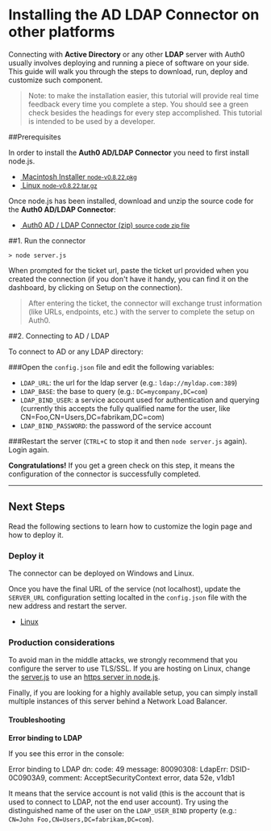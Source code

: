 # Installing the AD LDAP Connector on other platforms

Connecting with __Active Directory__ or any other __LDAP__ server with Auth0 usually involves deploying and running a piece of software on your side. This guide will walk you through the steps to download, run, deploy and customize such component.

> Note: to make the installation easier, this tutorial will provide real time feedback every time you complete a step. You should see a green check besides the headings for every step accomplished. This tutorial is intended to be used by a developer.

##Prerequisites

In order to install the __Auth0 AD/LDAP Connector__  you need to first install node.js.

<div class="installers">
  <ul>
    <li>
      <a href="http://nodejs.org/dist/v0.8.22/node-v0.8.22.pkg" target="_blank">
        <img src="/img/node-mac.png" alt="">
        Macintosh Installer
        <small>node-v0.8.22.pkg</small>
      </a>
    </li>
    <li id="source">
      <a href="http://nodejs.org/dist/v0.8.22/node-v0.8.22.tar.gz" target="_blank">
        <img src="/img/node-linux.png" alt="">
        Linux
        <small>node-v0.8.22.tar.gz</small>
      </a>
    </li>
  </ul>
</div>

Once node.js has been installed, download and unzip the source code for the __Auth0 AD/LDAP Connector__:

<div class="installers">
  <ul>
    <li>
      <a href="https://github.com/auth0/ad-ldap-connector/archive/master.zip" target="_blank">
        <img src="/img/package.png" alt="">
        Auth0 AD / LDAP Connector (zip)
        <small>source code zip file</small>
      </a>
    </li>
  </ul>
</div>

##1. Run the connector

	> node server.js

When prompted for the ticket url, paste the ticket url provided when you created the connection (if you don't have it handy, you can find it on the dashboard, by clicking on Setup on the connection).

> After entering the ticket, the connector will exchange trust information (like URLs, endpoints, etc.) with the server to complete the setup on Auth0.

##2. Connecting to AD / LDAP

To connect to AD or any LDAP directory:

###Open the ```config.json``` file and edit the following variables:

- `LDAP_URL`: the url for the ldap server (e.g.: `ldap://myldap.com:389`)
- `LDAP_BASE`: the base to query (e.g.: `DC=mycompany,DC=com`)
- `LDAP_BIND_USER`: a service account used for authentication and querying (currently this accepts the fully qualified name for the user, like CN=Foo,CN=Users,DC=fabrikam,DC=com)
- `LDAP_BIND_PASSWORD`: the password of the service account

###Restart the server (`CTRL+C` to stop it and then `node server.js` again). Login again.

**Congratulations!** If you get a green check on this step, it means the configuration of the connector is successfully completed.

----

## Next Steps

Read the following sections to learn how to customize the login page and how to deploy it.

### Deploy it

The connector can be deployed on Windows and Linux.

Once you have the final URL of the service (not localhost), update the `SERVER_URL` configuration setting localted in the `config.json` file with the new address and restart the server.

* [Linux](http://howtonode.org/deploying-node-upstart-monit)

### Production considerations

To avoid man in the middle attacks, we strongly recommend that you configure the server to use TLS/SSL. If you are hosting on Linux, change the [server.js](https://github.com/auth0/ad-ldap-connector/blob/master/server.js) to use an [https server in node.js](http://nodejs.org/api/https.html#https_https_createserver_options_requestlistener).

Finally, if you are looking for a highly available setup, you can simply install multiple instances of this server behind a Network Load Balancer.

#### Troubleshooting

**Error binding to LDAP**

If you see this error in the console:

  Error binding to LDAP dn:
   code: 49
   message: 80090308: LdapErr: DSID-0C0903A9, comment: AcceptSecurityContext error, data 52e, v1db1

It means that the service account is not valid (this is the account that is used to connect to LDAP, not the end user account). Try using the distinguished name of the user on the `LDAP_USER_BIND` property (e.g.: `CN=John Foo,CN=Users,DC=fabrikam,DC=com`).
